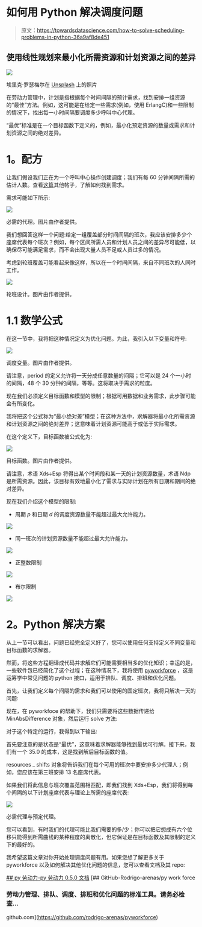 # 如何用 Python 解决调度问题

> 原文：<https://towardsdatascience.com/how-to-solve-scheduling-problems-in-python-36a9af8de451>

## 使用线性规划来最小化所需资源和计划资源之间的差异

![](img/cc18bcffc38879b95f685a0e2ac0b2bd.png)

埃里克·罗瑟梅尔在 [Unsplash](https://unsplash.com/es/fotos/FoKO4DpXamQ) 上的照片

在劳动力管理中，计划是指根据每个时间间隔的预计需求，找到安排一组资源的“最佳”方法。例如，这可能是在给定一些需求(例如，使用 ErlangC)和一些限制的情况下，找出每一小时间隔要调度多少呼叫中心代理。

“最优”标准是在一个目标函数下定义的，例如，最小化预定资源的数量或需求和计划资源之间的绝对差异。

# **1。配方**

让我们假设我们正在为一个呼叫中心操作创建调度；我们有每 60 分钟间隔所需的估计人数。查看[这篇](/workforce-planning-optimization-using-python-69af0ef9011a)其他帖子，了解如何找到需求。

需求可能如下所示:

![](img/475d02b383b2e52c5cf35573a41409d6.png)

必需的代理。图片由作者提供。

我们想回答这样一个问题:给定一组覆盖部分时间间隔的班次，我应该安排多少个座席代表每个班次？例如，每个区间所需人员和计划人员之间的差异尽可能低，以确保尽可能满足需求，而不会出现大量人员不足或人员过多的情况。

考虑到轮班覆盖可能看起来像这样，所以在一个时间间隔，来自不同班次的人同时工作。

![](img/0ae533721f7bda1a359a3a1b775997bd.png)

轮班设计。图片由作者提供。

# 1.1 数学公式

在这一节中，我将把这种情况定义为优化问题。为此，我引入以下变量和符号:

![](img/ae2abef2fc0d5caef58e8efcc700a7c6.png)

调度变量。图片由作者提供。

请注意，period 的定义允许将一天分成任意数量的间隔；它可以是 24 个一小时的间隔，48 个 30 分钟的间隔，等等。这将取决于需求的粒度。

现在我们必须定义目标函数和模型的限制；根据可用数据和业务需求，此步骤可能会有所变化。

我将把这个公式称为“最小绝对差”模型；在这种方法中，求解器将最小化所需资源和计划资源之间的绝对差异；这意味着计划资源可能高于或低于实际需求。

在这个定义下，目标函数被公式化为:

![](img/e629379055acfce6053beac2f34b3b69.png)

目标函数。图片由作者提供。

请注意，术语 Xds÷Esp 将得出某个时间段和某一天的计划资源数量，术语 Ndp 是所需资源。因此，该目标有效地最小化了需求与实际计划在所有日期和期间的绝对差异。

现在我们介绍这个模型的限制:

*   周期 *p* 和日期 *d* 的调度资源数量不能超过最大允许能力。

![](img/bcf7ceed6d3b425fa0b4dbfbdbc5f373.png)

*   同一班次的计划资源数量不能超过最大允许能力。

![](img/7db247ffc5043ee8fbc099d9c99ccef6.png)

*   正整数限制

![](img/f5f46bee94d2dba3c3a439be7426a822.png)

*   布尔限制

![](img/8795bc0df5ec833094e343b90a8017b7.png)

# **2。Python 解决方案**

从上一节可以看出，问题已经完全定义好了，您可以使用任何支持定义不同变量和目标函数的求解器。

然而，将这些方程翻译成代码并求解它们可能需要相当多的优化知识；幸运的是，一些软件包已经简化了这个过程；在这种情况下，我将使用 [pyworkforce](https://pyworkforce.readthedocs.io/) ，这是运筹学中常见问题的 python 接口，适用于排队、调度、排班和优化问题。

首先，让我们定义每个间隔的需求和我们可以使用的固定班次，我将只解决一天的问题:

现在，在 pyworkfoce 的帮助下，我们只需要将这些数据传递给 MinAbsDifference 对象，然后运行 solve 方法:

对于这个特定的运行，我得到以下输出:

首先要注意的是状态是“最优”，这意味着求解器能够找到最优可行解。接下来，我们有一个 35.0 的成本，这是找到解后目标函数的值。

resources _ shifts 对象将告诉我们在每个可用的班次中要安排多少代理人；例如，您应该在第三班安排 13 名座席代表。

如果我们将此信息与班次覆盖范围相匹配，即我们找到 Xds÷Esp，我们将得到每个间隔的以下计划座席代表与理论上所需的座席代表:

![](img/4aa9094bbbbda32efa9001797a88d23e.png)

必需代理与预定代理。

您可以看到，有时我们的代理可能比我们需要的多/少；你可以把它想成有六个位移只能得到所需曲线的某种程度的离散化，但它保证是在目标函数及其限制的定义下的最好的。

我希望这篇文章对你开始处理调度问题有用。如果您想了解更多关于 pyworkforce 以及如何解决其他优化问题的信息，您可以查看文档及其 repo:

 [## py 劳动力-py 劳动力 0.5.0 文档](https://pyworkforce.readthedocs.io/en/stable/) [](https://github.com/rodrigo-arenas/pyworkforce) [## GitHub-Rodrigo-arenas/py work force

### 劳动力管理、排队、调度、排班和优化问题的标准工具。请务必检查…

github.com](https://github.com/rodrigo-arenas/pyworkforce)
